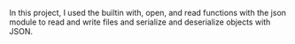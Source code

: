 In this project, I used the builtin with, open, and read functions with the json module to read and write files and serialize and deserialize objects with JSON.